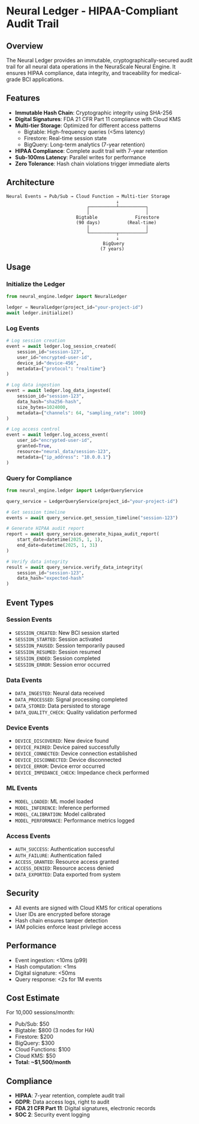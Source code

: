 # Neural Ledger - HIPAA-Compliant Audit Trail

## Overview

The Neural Ledger provides an immutable, cryptographically-secured audit trail for all neural data operations in the NeuraScale Neural Engine. It ensures HIPAA compliance, data integrity, and traceability for medical-grade BCI applications.

## Features

- **Immutable Hash Chain**: Cryptographic integrity using SHA-256
- **Digital Signatures**: FDA 21 CFR Part 11 compliance with Cloud KMS
- **Multi-tier Storage**: Optimized for different access patterns
  - Bigtable: High-frequency queries (<5ms latency)
  - Firestore: Real-time session state
  - BigQuery: Long-term analytics (7-year retention)
- **HIPAA Compliance**: Complete audit trail with 7-year retention
- **Sub-100ms Latency**: Parallel writes for performance
- **Zero Tolerance**: Hash chain violations trigger immediate alerts

## Architecture

```
Neural Events → Pub/Sub → Cloud Function → Multi-tier Storage
                                         ↓
                              ┌──────────┴──────────┐
                              │                     │
                          Bigtable              Firestore
                          (90 days)          (Real-time)
                              │                     │
                              └──────────┬──────────┘
                                         ↓
                                    BigQuery
                                   (7 years)
```

## Usage

### Initialize the Ledger

```python
from neural_engine.ledger import NeuralLedger

ledger = NeuralLedger(project_id="your-project-id")
await ledger.initialize()
```

### Log Events

```python
# Log session creation
event = await ledger.log_session_created(
    session_id="session-123",
    user_id="encrypted-user-id",
    device_id="device-456",
    metadata={"protocol": "realtime"}
)

# Log data ingestion
event = await ledger.log_data_ingested(
    session_id="session-123",
    data_hash="sha256-hash",
    size_bytes=1024000,
    metadata={"channels": 64, "sampling_rate": 1000}
)

# Log access control
event = await ledger.log_access_event(
    user_id="encrypted-user-id",
    granted=True,
    resource="neural_data/session-123",
    metadata={"ip_address": "10.0.0.1"}
)
```

### Query for Compliance

```python
from neural_engine.ledger import LedgerQueryService

query_service = LedgerQueryService(project_id="your-project-id")

# Get session timeline
events = await query_service.get_session_timeline("session-123")

# Generate HIPAA audit report
report = await query_service.generate_hipaa_audit_report(
    start_date=datetime(2025, 1, 1),
    end_date=datetime(2025, 1, 31)
)

# Verify data integrity
result = await query_service.verify_data_integrity(
    session_id="session-123",
    data_hash="expected-hash"
)
```

## Event Types

### Session Events

- `SESSION_CREATED`: New BCI session started
- `SESSION_STARTED`: Session activated
- `SESSION_PAUSED`: Session temporarily paused
- `SESSION_RESUMED`: Session resumed
- `SESSION_ENDED`: Session completed
- `SESSION_ERROR`: Session error occurred

### Data Events

- `DATA_INGESTED`: Neural data received
- `DATA_PROCESSED`: Signal processing completed
- `DATA_STORED`: Data persisted to storage
- `DATA_QUALITY_CHECK`: Quality validation performed

### Device Events

- `DEVICE_DISCOVERED`: New device found
- `DEVICE_PAIRED`: Device paired successfully
- `DEVICE_CONNECTED`: Device connection established
- `DEVICE_DISCONNECTED`: Device disconnected
- `DEVICE_ERROR`: Device error occurred
- `DEVICE_IMPEDANCE_CHECK`: Impedance check performed

### ML Events

- `MODEL_LOADED`: ML model loaded
- `MODEL_INFERENCE`: Inference performed
- `MODEL_CALIBRATION`: Model calibrated
- `MODEL_PERFORMANCE`: Performance metrics logged

### Access Events

- `AUTH_SUCCESS`: Authentication successful
- `AUTH_FAILURE`: Authentication failed
- `ACCESS_GRANTED`: Resource access granted
- `ACCESS_DENIED`: Resource access denied
- `DATA_EXPORTED`: Data exported from system

## Security

- All events are signed with Cloud KMS for critical operations
- User IDs are encrypted before storage
- Hash chain ensures tamper detection
- IAM policies enforce least privilege access

## Performance

- Event ingestion: <10ms (p99)
- Hash computation: <1ms
- Digital signature: <50ms
- Query response: <2s for 1M events

## Cost Estimate

For 10,000 sessions/month:

- Pub/Sub: $50
- Bigtable: $800 (3 nodes for HA)
- Firestore: $200
- BigQuery: $300
- Cloud Functions: $100
- Cloud KMS: $50
- **Total: ~$1,500/month**

## Compliance

- **HIPAA**: 7-year retention, complete audit trail
- **GDPR**: Data access logs, right to audit
- **FDA 21 CFR Part 11**: Digital signatures, electronic records
- **SOC 2**: Security event logging
